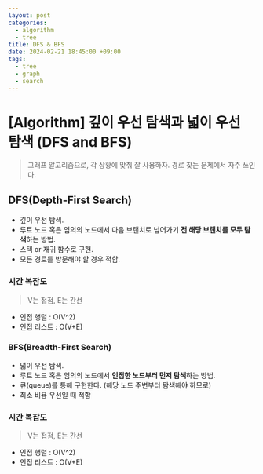 ```yaml
---
layout: post
categories:
  - algorithm
  - tree
title: DFS & BFS
date: 2024-02-21 18:45:00 +09:00
tags:
  - tree
  - graph
  - search
---
```

# \[Algorithm] 깊이 우선 탐색과 넓이 우선 탐색 (DFS and BFS)

>그래프 알고리즘으로, 각 상황에 맞춰 잘 사용하자.
경로 찾는 문제에서 자주 쓰인다.
## DFS(Depth-First Search)
- 깊이 우선 탐색.
- 루트 노드 혹은 임의의 노드에서 다음 브랜치로 넘어가기 **전 해당 브랜치를 모두 탐색**하는 방법.
- 스택 or 재귀 함수로 구현.
- 모든 경로를 방문해야 할 경우 적합.

### 시간 복잡도
> V는 접점, E는 간선
- 인접 행렬 : O(V^2)
- 인접 리스트 : O(V+E)

### BFS(Breadth-First Search)
- 넓이 우선 탐색.
- 루트 노드 혹은 임의의 노드에서 **인접한 노드부터 먼저 탐색**하는 방법.
- 큐(queue)를 통해 구현한다. (해당 노드 주변부터 탐색해야 하므로)
- 최소 비용 우선일 때 적합

### 시간 복잡도
> V는 접점, E는 간선
- 인접 행렬 : O(V^2)
- 인접 리스트 : O(V+E)

